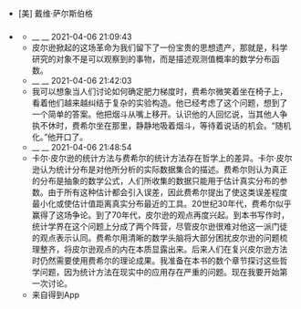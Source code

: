 - [美] 戴维·萨尔斯伯格
- ### 
    - __ __ 2021-04-06 21:09:43
    - 皮尔逊掀起的这场革命为我们留下了一份宝贵的思想遗产，那就是，科学研究的对象不是可以观察到的事物，而是描述观测值概率的数学分布函数。
    - __ __ 2021-04-06 21:42:03
    - 我可以想象当人们讨论如何确定肥力梯度时，费希尔微笑着坐在椅子上，看着他们越来越纠结于复杂的实验构造。他已经考虑了这个问题，想到了一个简单的答案。他把烟斗从嘴上移开。认识他的人回忆说，当其他人争执不休时，费希尔坐在那里，静静地吸着烟斗，等待着说话的机会。“随机化。”他开口了。
    - __ __ 2021-04-06 21:48:54
    - 卡尔·皮尔逊的统计方法与费希尔的统计方法存在哲学上的差异。卡尔·皮尔逊认为统计分布是对他所分析的实际数据集合的描述。费希尔则认为真正的分布是抽象的数学公式，人们所收集的数据只能用于估计真实分布的参数。由于所有这种估计都会引入误差，因此费希尔提出了使这类误差程度最小化或使估计值距离真实分布最近的工具。20世纪30年代，费希尔似乎赢得了这场争论。到了70年代，皮尔逊的观点再度兴起。到本书写作时，统计学界在这个问题上分成了两个阵营，尽管皮尔逊很难对他这一派门徒的观点表示认同。费希尔用清晰的数学头脑将大部分困扰皮尔逊的问题梳理整齐，将皮尔逊观点的内在本质显露出来。后来人们在复兴皮尔逊方法时仍然需要使用费希尔的理论成果。我准备在本书的数个章节探讨这些哲学问题，因为统计方法在现实中的应用存在严重的问题。现在我要开始第一次讨论。
    - 来自得到App
